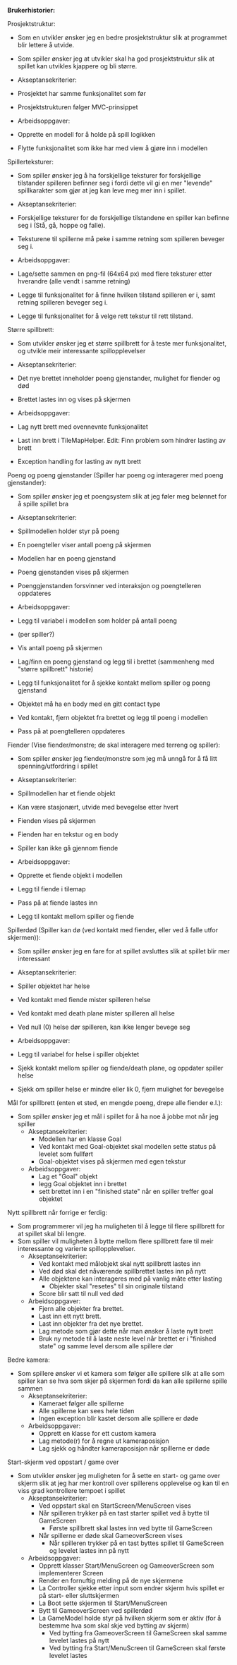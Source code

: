 
**Brukerhistorier:**

Prosjektstruktur:

- Som en utvikler ønsker jeg en bedre prosjektstruktur slik at programmet blir lettere å utvide.

- Som spiller ønsker jeg at utvikler skal ha god prosjektstruktur slik at spillet kan utvikles kjappere og bli større.

- Akseptansekriterier:

- Prosjektet har samme funksjonalitet som før

- Prosjektstrukturen følger MVC-prinsippet

- Arbeidsoppgaver:

- Opprette en modell for å holde på spill logikken

- Flytte funksjonalitet som ikke har med view å gjøre inn i modellen

Spillerteksturer:

- Som spiller ønsker jeg å ha forskjellige teksturer for forskjellige tilstander spilleren befinner seg i fordi dette vil gi en mer &quot;levende&quot; spillkarakter som gjør at jeg kan leve meg mer inn i spillet.

- Akseptansekriterier:

- Forskjellige teksturer for de forskjellige tilstandene en spiller kan befinne seg i (Stå, gå, hoppe og falle).

- Teksturene til spillerne må peke i samme retning som spilleren beveger seg i.

- Arbeidsoppgaver:

- Lage/sette sammen en png-fil (64x64 px) med flere teksturer etter hverandre (alle vendt i samme retning)

- Legge til funksjonalitet for å finne hvilken tilstand spilleren er i, samt retning spilleren beveger seg i.

- Legge til funksjonalitet for å velge rett tekstur til rett tilstand.

Større spillbrett:

- Som utvikler ønsker jeg et større spillbrett for å teste mer funksjonalitet, og utvikle meir interessante spillopplevelser

- Akseptansekriterier:

- Det nye brettet inneholder poeng gjenstander, mulighet for fiender og død

- Brettet lastes inn og vises på skjermen

- Arbeidsoppgaver:

- Lag nytt brett med ovennevnte funksjonalitet

- Last inn brett i TileMapHelper. Edit: Finn problem som hindrer lasting av brett

- Exception handling for lasting av nytt brett

Poeng og poeng gjenstander (Spiller har poeng og interagerer med poeng gjenstander):

- Som spiller ønsker jeg et poengsystem slik at jeg føler meg belønnet for å spille spillet bra

- Akseptansekriterier:

- Spillmodellen holder styr på poeng

- En poengteller viser antall poeng på skjermen

- Modellen har en poeng gjenstand

- Poeng gjenstanden vises på skjermen

- Poenggjenstanden forsvinner ved interaksjon og poengtelleren oppdateres

- Arbeidsoppgaver:

- Legg til variabel i modellen som holder på antall poeng

- (per spiller?)

- Vis antall poeng på skjermen

- Lag/finn en poeng gjenstand og legg til i brettet (sammenheng med &quot;større spillbrett&quot; historie)

- Legg til funksjonalitet for å sjekke kontakt mellom spiller og poeng gjenstand

- Objektet må ha en body med en gitt contact type

- Ved kontakt, fjern objektet fra brettet og legg til poeng i modellen

- Pass på at poengtelleren oppdateres

Fiender (Vise fiender/monstre; de skal interagere med terreng og spiller):

- Som spiller ønsker jeg fiender/monstre som jeg må unngå for å få litt spenning/utfordring i spillet

- Akseptansekriterier:

- Spillmodellen har et fiende objekt

- Kan være stasjonært, utvide med bevegelse etter hvert

- Fienden vises på skjermen

- Fienden har en tekstur og en body

- Spiller kan ikke gå gjennom fiende

- Arbeidsoppgaver:

- Opprette et fiende objekt i modellen

- Legg til fiende i tilemap

- Pass på at fiende lastes inn

- Legg til kontakt mellom spiller og fiende

Spillerdød (Spiller kan dø (ved kontakt med fiender, eller ved å falle utfor skjermen)):

- Som spiller ønsker jeg en fare for at spillet avsluttes slik at spillet blir mer interessant

- Akseptansekriterier:

- Spiller objektet har helse

- Ved kontakt med fiende mister spilleren helse

- Ved kontakt med death plane mister spilleren all helse

- Ved null (0) helse dør spilleren, kan ikke lenger bevege seg

- Arbeidsoppgaver:

- Legg til variabel for helse i spiller objektet

- Sjekk kontakt mellom spiller og fiende/death plane, og oppdater spiller helse

- Sjekk om spiller helse er mindre eller lik 0, fjern mulighet for bevegelse

Mål for spillbrett (enten et sted, en mengde poeng, drepe alle fiender e.l.):

- Som spiller ønsker jeg et mål i spillet for å ha noe å jobbe mot når jeg spiller
    - Akseptansekriterier:
        - Modellen har en klasse Goal
        - Ved kontakt med Goal-objektet skal modellen sette status på levelet som fullført
        - Goal-objektet vises på skjermen med egen tekstur
    - Arbeidsoppgaver:
        - Lag et &quot;Goal&quot; objekt
        - legg Goal objektet inn i brettet
        - sett brettet inn i en &quot;finished state&quot; når en spiller treffer goal objektet

Nytt spillbrett når forrige er ferdig:

- Som programmerer vil jeg ha muligheten til å legge til flere spillbrett for at spillet skal bli lengre.
- Som spiller vil muligheten å bytte mellom flere spillbrett føre til meir interessante og varierte spillopplevelser.
    - Akseptansekriterier:
        - Ved kontakt med målobjekt skal nytt spillbrett lastes inn
        - Ved død skal det nåværende spillbrettet lastes inn på nytt
        - Alle objektene kan interageres med på vanlig måte etter lasting
            - Objekter skal &quot;resetes&quot; til sin originale tilstand
        - Score blir satt til null ved død
    - Arbeidsoppgaver:
        - Fjern alle objekter fra brettet.
        - Last inn ett nytt brett.
        - Last inn objekter fra det nye brettet.
        - Lag metode som gjør dette når man ønsker å laste nytt brett
        - Bruk ny metode til å laste neste level når brettet er i &quot;finished state&quot; og samme level dersom alle spillere dør

Bedre kamera:

- Som spillere ønsker vi et kamera som følger alle spillere slik at alle som spiller kan se hva som skjer på skjermen fordi da kan alle spillerne spille sammen
    - Akseptansekriterier:
        - Kameraet følger alle spillerne
        - Alle spillerne kan sees hele tiden
        - Ingen exception blir kastet dersom alle spillere er døde
    - Arbeidsoppgaver:
        - Opprett en klasse for ett custom kamera
        - Lag metode(r) for å regne ut kameraposisjon
        - Lag sjekk og håndter kameraposisjon når spillerne er døde

Start-skjerm ved oppstart / game over

- Som utvikler ønsker jeg muligheten for å sette en start- og game over skjerm slik at jeg har mer kontroll over spillerens opplevelse og kan til en viss grad kontrollere tempoet i spillet
    - Akseptansekriterier:
        - Ved oppstart skal en StartScreen/MenuScreen vises
        - Når spilleren trykker på en tast starter spillet ved å bytte til GameScreen
            - Første spillbrett skal lastes inn ved bytte til GameScreen
        - Når spillerne er døde skal GameoverScreen vises
            - Når spilleren trykker på en tast byttes spillet til GameScreen og levelet lastes inn på nytt
    - Arbeidsoppgaver:
        - Opprett klasser Start/MenuScreen og GameoverScreen som implementerer Screen
        - Render en fornuftig melding på de nye skjermene
        - La Controller sjekke etter input som endrer skjerm hvis spillet er på start- eller sluttskjermen
        - La Boot sette skjermen til Start/MenuScreen
        - Bytt til GameoverScreen ved spillerdød
        - La GameModel holde styr på hvilken skjerm som er aktiv (for å bestemme hva som skal skje ved bytting av skjerm)
            - Ved bytting fra GameoverScreen til GameScreen skal samme levelet lastes på nytt
            - Ved bytting fra Start/MenuScreen til GameScreen skal første levelet lastes